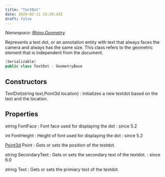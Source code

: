 ```yaml
---
title: "TextDot"
date: 2020-03-11 15:29:43Z
draft: false
---
```


*Namespace: [Rhino.Geometry](../)*

Represents a text dot, or an annotation entity with text that always faces the camera and always has the same size.
   This class refers to the geometric element that is independent from the document.
```cs
[Serializable]
public class TextDot : GeometryBase
```
## Constructors

TextDot(string text,Point3d location)
: Initializes a new textdot based on the text and the location.
## Properties

string FontFace
: Font face used for displaying the dot
: since 5.2

int FontHeight
: Height of font used for displaying the dot
: since 5.2

[Point3d](/rhinocommon/rhino/geometry/point3d/) Point
: Gets or sets the position of the textdot.

string SecondaryText
: Gets or sets the secondary text of the textdot.
: since 6.0

string Text
: Gets or sets the primiary text of the textdot.
